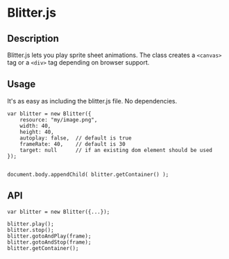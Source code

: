 Blitter.js
==========

Description
-----------

Blitter.js lets you play sprite sheet animations. The class creates a `<canvas>` tag or a `<div>` tag depending 
on browser support.

Usage
-----

It's as easy as including the blitter.js file. No dependencies.

    var blitter = new Blitter({
        resource: "my/image.png",
        width: 40,
        height: 40,
        autoplay: false,  // default is true
        frameRate: 40,    // default is 30
        target: null      // if an existing dom element should be used
    });

    
    document.body.appendChild( blitter.getContainer() );
    
API
---

    var blitter = new Blitter({...});
       
    blitter.play();
    blitter.stop();
    blitter.gotoAndPlay(frame);
    blitter.gotoAndStop(frame);
    blitter.getContainer();

